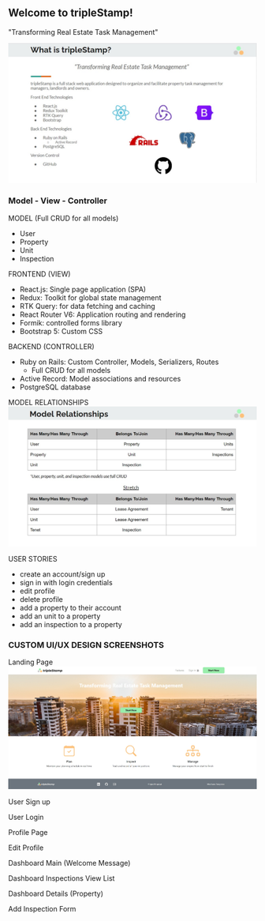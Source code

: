 ## Welcome to tripleStamp!
"Transforming Real Estate Task Management"

![technologies](./client/src/assets/slideshow-technologies.jpg)

### Model - View - Controller

MODEL (Full CRUD for all models)
* User
* Property
* Unit
* Inspection

FRONTEND (VIEW)
* React.js: Single page application (SPA)
* Redux: Toolkit for global state management
* RTK Query: for data fetching and caching
* React Router V6: Application routing and rendering
* Formik: controlled forms library
* Bootstrap 5: Custom CSS

BACKEND (CONTROLLER)
* Ruby on Rails: Custom Controller, Models, Serializers, Routes
    * Full CRUD for all models
* Active Record: Model associations and resources
* PostgreSQL database

MODEL RELATIONSHIPS
![models](./client/src/assets/slideshow-models.jpg)

USER STORIES
* create an account/sign up
* sign in with login credentials
* edit profile
* delete profile
* add a property to their account
* add an unit to a property
* add an inspection to a property

### CUSTOM UI/UX DESIGN SCREENSHOTS

Landing Page
![landing page](./client/src/assets/ts-landing-page.jpg)

User Sign up

User Login

Profile Page

Edit Profile

Dashboard Main (Welcome Message)

Dashboard Inspections View List

Dashboard Details (Property)

Add Inspection Form


